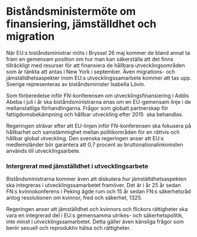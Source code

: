 # Biståndsministermöte om finansiering, jämställdhet och migration

När EU:s biståndsministrar möts i Bryssel 26 maj kommer de bland annat ta fram en gemensam position om hur man kan säkerställa att det finns tillräckligt med resurser för att finansiera de hållbara utvecklingsområden som är tänkta att antas i New York i september. Även migrations- och jämställdhetsaspekter inom EU:s utvecklingssamarbete kommer att tas upp. Sverige representeras av biståndsminister Isabella Lövin.

Som förberedelse inför FN-konferensen om utvecklingsfinansiering i Addis Abeba i juli i år ska biståndsministrarna enas om en EU-gemensam linje i de mellanstatliga förhandlingarna. Frågor som globalt partnerskap för fattigdomsbekämpning och hållbar utveckling efter 2015  ska behandlas.

Regeringen strävar efter att EU-linjen inför FN-konferensen ska fokusera på hållbarhet och samstämmighet mellan politikområden för en rättvis och hållbar global utveckling. Den svenska regeringen anser att EU:s medlemsländer bör garantera att 0,7 procent av bruttonationalinkomsten används till utvecklingsarbete.

### Intergrerat med jämställdhet i utvecklingsarbete

Biståndsministrarna kommer även att diskutera hur jämställdhetsaspekten ska integreras i utvecklingssamarbetet framöver. Det är i år 25 år sedan FN:s kvinnokonferens i Peking ägde rum och 15 år sedan FN:s säkerhetsråd antog resolutionen om kvinnor, fred och säkerhet, 1325.

Regeringen anser att jämställdhet och kvinnors och flickors rättigheter ska vara en integrerad del i EU:s gemensamma utrikes- och säkerhetspolitik, inte minst i utvecklingssamarbetet. Detta gäller även känsliga frågor som berör sexuell och reproduktiv hälsa och rättigheter.
